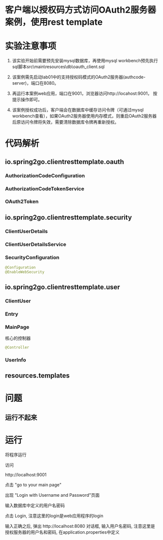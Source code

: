 客户端以授权码方式访问OAuth2服务器案例，使用rest template
======

# 实验注意事项

1. 该实验开始前需要预先安装mysql数据库，再使用mysql workbench预先执行sql脚本src\main\resources\db\oauth_client.sql

   

2. 该案例需先启动lab01中的支持授权码模式的OAuth2服务器(authcode-server)，端口在8080。

3. 再运行本案例web应用，端口在9001，浏览器访问http://locahost:9001， 按提示操作即可。

4. 该案例授权成功后，客户端会在数据库中缓存访问令牌（可通过mysql workbench查看），如果OAuth2服务器使用内存模式，则重启OAuth2服务器后原访问令牌将失效，需要清除数据库令牌再重新授权。

# 代码解析

## io.spring2go.clientresttemplate.oauth

### AuthorizationCodeConfiguration



### AuthorizationCodeTokenService

### OAuth2Token



## io.spring2go.clientresttemplate.security

### ClientUserDetails

### ClientUserDetailsService

### SecurityConfiguration

```java
@Configuration
@EnableWebSecurity
```



## io.spring2go.clientresttemplate.user

### ClientUser

### Entry

### MainPage

核心的控制器

```java
@Controller
```



### UserInfo



## resources.templates

# 问题

## 运行不起来

# 运行

将程序运行

访问

http://localhost:9001

点击 "go to your main page"

出现 "Login with Username and Password"页面

输入数据库中定义的用户名密码

点击 Login, 注意这里的login是web应用程序的login

输入正确之后, 弹出 http://localhost:8080 对话框, 输入用户名密码, 注意这里是授权服务器的用户名和密码, 在application.properties中定义



